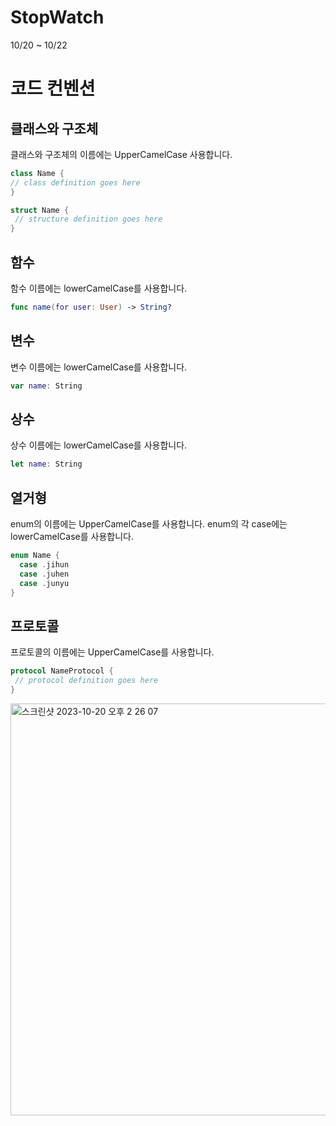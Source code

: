 # StopWatch
10/20 ~ 10/22

# 코드 컨벤션

## 클래스와 구조체
클래스와 구조체의 이름에는 UpperCamelCase 사용합니다.
```swift
class Name {
// class definition goes here
}

struct Name {
 // structure definition goes here
}
```

## 함수
함수 이름에는 lowerCamelCase를 사용합니다.
```swift
func name(for user: User) -> String?
```

## 변수
변수 이름에는 lowerCamelCase를 사용합니다.
```swift
var name: String
```
## 상수
상수 이름에는 lowerCamelCase를 사용합니다.
```swift
let name: String
```
## 열거형
enum의 이름에는 UpperCamelCase를 사용합니다.
enum의 각 case에는 lowerCamelCase를 사용합니다.
```swift
enum Name {
  case .jihun
  case .juhen
  case .junyu
}
```

## 프로토콜
프로토콜의 이름에는 UpperCamelCase를 사용합니다.
```swift
protocol NameProtocol {
 // protocol definition goes here
}
```
<img width="659" alt="스크린샷 2023-10-20 오후 2 26 07" src="https://github.com/KangJiHun1028/StopWatch/assets/136081642/42eab49c-5c33-4bd2-ab07-efba6983b101">
